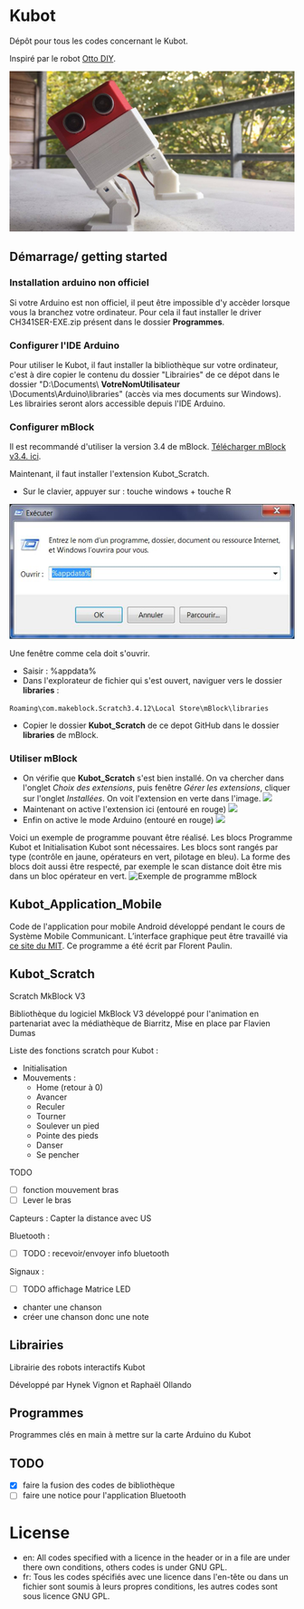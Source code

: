 # Kubot
Dépôt pour tous les codes concernant le Kubot.

Inspiré par le robot [Otto DIY](https://github.com/OttoDIY).

![Un petit Kubot](media/Kubot.jpg)

## Démarrage/ getting started
### Installation arduino non officiel
Si votre Arduino est non officiel, il peut être impossible d'y accèder lorsque vous la branchez votre ordinateur. Pour cela il faut installer le driver CH341SER-EXE.zip présent dans le dossier **Programmes**.

### Configurer l'IDE Arduino

Pour utiliser le Kubot, il faut installer la bibliothèque sur votre ordinateur, c'est à dire copier le contenu du dossier "Librairies" de ce dépot dans le dossier "D:\Documents\ **VotreNomUtilisateur** \Documents\Arduino\libraries" (accès via mes documents sur Windows). Les librairies seront alors accessible depuis l'IDE Arduino.

### Configurer mBlock
Il est recommandé d'utiliser la version 3.4 de mBlock.
[Télécharger mBlock v3.4. ici](https://dl.makeblock.com/mblock3/mBlock_win_V3.4.12.exe).

Maintenant, il faut installer l'extension Kubot_Scratch.

- Sur le clavier, appuyer sur : touche windows + touche R

![](media/Execute.JPG)

Une fenêtre comme cela doit s'ouvrir.
- Saisir : %appdata%
- Dans l'explorateur de fichier qui s'est ouvert, naviguer vers le dossier **libraries** :

```Roaming\com.makeblock.Scratch3.4.12\Local Store\mBlock\libraries```
- Copier le dossier **Kubot_Scratch** de ce depot GitHub dans le dossier **libraries** de mBlock.
### Utiliser mBlock
- On vérifie que **Kubot_Scratch** s'est bien installé. On va chercher dans l'onglet *Choix des extensions*, puis fenêtre *Gérer les extensions*, cliquer sur l'onglet *Installées*. On voit l'extension en verte dans l'image.
![](media/GererLesExtensionsV3.4.JPG)
- Maintenant on active l'extension ici (entouré en rouge)
![](media/ActivationKubot_Scratch.JPG)
- Enfin on active le mode Arduino (entouré en rouge)
![](media/ActivationModeArduino.JPG)

Voici un exemple de programme pouvant être réalisé. Les blocs Programme Kubot et Initialisation Kubot sont nécessaires. Les blocs sont rangés par type (contrôle en jaune, opérateurs en vert, pilotage en bleu). La forme des blocs doit aussi être respecté, par exemple le scan distance doit être mis dans un bloc opérateur en vert.
![Exemple de programme mBlock](media/ExempleProgrammemBlock.JPG)


## Kubot_Application_Mobile
Code de l'application pour mobile Android développé pendant le cours de Système Mobile Communicant.
L’interface graphique peut être travaillé via [ce site du MIT](http://appinventor.mit.edu/explore/#).
Ce programme a été écrit par Florent Paulin.

## Kubot_Scratch
Scratch MkBlock V3

Bibliothèque du logiciel MkBlock V3 développé pour l'animation en partenariat avec la médiathèque de Biarritz, 
Mise en place par Flavien Dumas

Liste des fonctions scratch pour Kubot :
* Initialisation
* Mouvements :
    * Home (retour à 0)
    * Avancer
    * Reculer
    * Tourner
    * Soulever un pied
    * Pointe des pieds
    * Danser
    * Se pencher

TODO
- [ ] fonction mouvement bras
- [ ] Lever le bras

Capteurs :
Capter la distance avec US

Bluetooth :
- [ ] TODO : recevoir/envoyer info bluetooth

Signaux :
- [ ] TODO affichage Matrice LED
* chanter une chanson
* créer une chanson donc une note


## Librairies
Librairie des robots interactifs Kubot

Développé par Hynek Vignon et Raphaël Ollando

## Programmes
Programmes clés en main à mettre sur la carte Arduino du Kubot

## TODO
- [X] faire la fusion des codes de bibliothèque
- [ ] faire une notice pour l'application Bluetooth

# License
- en: All codes specified with a licence in the header or in a file  are under there own conditions, others codes is under GNU GPL.
- fr: Tous les codes spécifiés avec une licence dans l'en-tête ou dans un fichier sont soumis à leurs propres conditions, les autres codes sont sous licence GNU GPL.